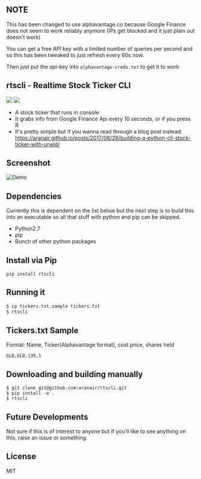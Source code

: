 ## NOTE

This has been changed to use alphavantage.co because Google Finance does not seem to work reliably anymore (IPs get blocked and it just plain out doesn't work)

You can get a free API key with a limited number of queries per second and so this has been tweaked to just refresh every 60s now.

Then just put the api-key into `alphavantage-creds.txt` to get it to work

## rtscli - Realtime Stock Ticker CLI
<a target="_blank" href="https://opensource.org/licenses/MIT" title="License: MIT"><img src="https://img.shields.io/badge/License-MIT-blue.svg"></a> <a target="_blank" href="http://makeapullrequest.com" title="PRs Welcome"><img src="https://img.shields.io/badge/PRs-welcome-brightgreen.svg"></a>

- A stock ticker that runs in console
- It grabs info from Google Finance Api every 10 seconds, or if you press R
- It's pretty simple but if you wanna read through a blog post instead: https://aranair.github.io/posts/2017/06/28/building-a-python-cli-stock-ticker-with-urwid/

## Screenshot

![Demo](https://github.com/aranair/rtscli/blob/master/rtscli-demo.png?raw=true "Demo")

## Dependencies

Currently this is dependent on the list below but the next step is to build this into an executable so
all that stuff with python and pip can be skipped.

- Python2.7
- pip
- Bunch of other python packages

## Install via Pip

```
pip install rtscli
```

## Running it

```bash
$ cp tickers.txt.sample tickers.txt
$ rtscli
```

## Tickers.txt Sample

Format: Name, Ticker(Alphavantage format), cost price, shares held

```
GLD,GLD,139,1
```

## Downloading and building manually

```
$ git clone git@github.com:aranair/rtscli.git
$ pip install -e .
$ rtscli
```
## Future Developments

Not sure if this is of interest to anyone but if you'll like to see anything on this, raise an issue or something.

## License

MIT
